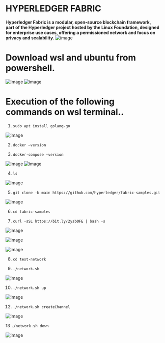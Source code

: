 # HYPERLEDGER FABRIC 

**Hyperledger Fabric is a modular, open-source blockchain framework, part of the Hyperledger project hosted by the Linux Foundation, designed for enterprise use cases, offering a permissioned network and focus on privacy and scalability.**
![image](https://github.com/user-attachments/assets/91fa2ff5-1ef8-4a16-b823-c5909fd48c88)

# Download wsl and ubuntu from powershell.

![image](https://github.com/user-attachments/assets/9bf1d76c-4e85-4446-b7a6-12812b9a0fde)
![image](https://github.com/user-attachments/assets/30edcd12-f52a-4eb5-9347-485de1c1f0cc)

# Execution of the following commands on wsl terminal..

 1)  ```sudo apt install golang-go```

![image](https://github.com/user-attachments/assets/a107f11c-4b51-40e1-80a3-b6bb566c0261)

2) ```docker –version```

3) ```docker-compose –version```

![image](https://github.com/user-attachments/assets/90f567eb-56ce-49f8-8f1a-2d87e948c19e)
![image](https://github.com/user-attachments/assets/2010f018-d287-4df7-b183-61fe3c65f2c6)

4) ```ls```

![image](https://github.com/user-attachments/assets/a6f2de3e-79dc-4254-81cc-6ac8ec6b398e)

5) ```git clone -b main https://github.com/hyperledger/fabric-samples.git```

![image](https://github.com/user-attachments/assets/029a3b5e-37d2-4c28-be7c-5e21bf23c0ff)

6) ```cd fabric-samples```

7) ```curl -sSL https://bit.ly/2ysbOFE | bash -s```

![image](https://github.com/user-attachments/assets/25592399-2b15-4781-bb1a-4106e5b04b55)


![image](https://github.com/user-attachments/assets/1a336f24-b62b-4a36-8ba7-e273869a93c4)


![image](https://github.com/user-attachments/assets/7dc1df9a-b4d9-424e-8c88-dacaeb317ecb)

8) ```cd test-network```

9) ```./network.sh```

![image](https://github.com/user-attachments/assets/18935977-ec75-4459-8982-7688f93b2aa7)

 10) ```./network.sh up```
 
![image](https://github.com/user-attachments/assets/35079d76-c613-4b39-beaf-3846b5b799cb)

12) ```./network.sh createChannel```

![image](https://github.com/user-attachments/assets/c806b2c7-1463-422a-8843-0540e649d608)

 13 ```./network.sh down```
 
![image](https://github.com/user-attachments/assets/d70e17e2-6f0e-4585-b851-9396a61b5b3f)
